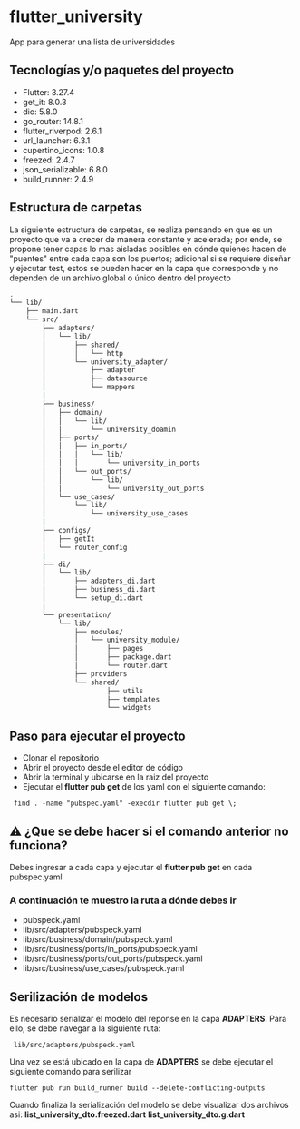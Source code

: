 # flutter_university


App para generar una lista de universidades

## Tecnologías y/o paquetes del proyecto

- Flutter: 3.27.4
- get_it: 8.0.3
- dio: 5.8.0
- go_router: 14.8.1
- flutter_riverpod: 2.6.1
- url_launcher: 6.3.1
- cupertino_icons: 1.0.8
- freezed: 2.4.7
- json_serializable: 6.8.0
- build_runner: 2.4.9

## Estructura de carpetas
La siguiente estructura de carpetas, se realiza pensando en que es un proyecto que va a crecer de manera constante y acelerada; por ende, se propone tener capas lo mas aisladas posibles en dónde quienes hacen de "puentes" entre cada capa son los puertos; adicional si se requiere diseñar y ejecutar test, estos se pueden hacer en la capa que corresponde y no dependen de un archivo global o único dentro del proyecto

```bash
.
└── lib/
    ├── main.dart
    └── src/
        ├── adapters/
        │   └── lib/
        │       ├── shared/
        │       │   └── http
        │       └── university_adapter/
        │           ├── adapter
        │           ├── datasource
        │           └── mappers
        |
        ├── business/
        │   ├── domain/
        │   │   └── lib/
        │   │       └── university_doamin
        │   ├── ports/
        │   │   ├── in_ports/
        │   │   │   └── lib/
        │   │   │       └── university_in_ports
        │   │   └── out_ports/
        │   │       └── lib/
        │   │           └── university_out_ports
        │   └── use_cases/
        │       └── lib/
        │           └── university_use_cases
        |
        ├── configs/
        │   ├── getIt
        │   └── router_config
        |
        ├── di/
        │   └── lib/
        │       ├── adapters_di.dart
        │       ├── business_di.dart
        │       └── setup_di.dart
        |
        └── presentation/
            └── lib/
                ├── modules/
                │   └── university_module/
                │       ├── pages
                │       ├── package.dart
                │       └── router.dart
                ├── providers
                └── shared/
                        ├── utils
                        ├── templates
                        └── widgets

```

## Paso para ejecutar el proyecto

- Clonar el repositorio
- Abrir el proyecto desde el editor de código
- Abrir la terminal y ubicarse en la raiz del proyecto
- Ejecutar el **flutter pub get** de los yaml con el siguiente comando:

```shell
 find . -name "pubspec.yaml" -execdir flutter pub get \;
```

## ⚠️ ¿Que se debe hacer si el comando anterior no funciona?

Debes ingresar a cada capa y ejecutar el **flutter pub get** en cada pubspec.yaml

### A continuación te muestro la ruta a dónde debes ir

- pubspeck.yaml
- lib/src/adapters/pubspeck.yaml
- lib/src/business/domain/pubspeck.yaml
- lib/src/business/ports/in_ports/pubspeck.yaml
- lib/src/business/ports/out_ports/pubspeck.yaml
- lib/src/business/use_cases/pubspeck.yaml

## Serilización de modelos

Es necesario serializar el modelo del reponse en la capa **ADAPTERS**.
Para ello, se debe navegar a la siguiente ruta:

```shell
 lib/src/adapters/pubspeck.yaml
```

Una vez se está ubicado en la capa de **ADAPTERS** se debe ejecutar el siguiente comando para serilizar

```shell
flutter pub run build_runner build --delete-conflicting-outputs
```

Cuando finaliza la serialización del modelo se debe visualizar dos archivos asi:
**list_university_dto.freezed.dart**
**list_university_dto.g.dart**
